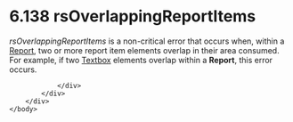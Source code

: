 <html dir="LTR" xmlns:mshelp="http://msdn.microsoft.com/mshelp" xmlns:ddue="http://ddue.schemas.microsoft.com/authoring/2003/5" xmlns:xlink="http://www.w3.org/1999/xlink" xmlns:tool="http://www.microsoft.com/tooltip">
    <head>
        <meta http-equiv="Content-Type" content="text/html; CHARSET=utf-8"></meta>
        <meta name="save" content="history"></meta>
        <title>6.138 rsOverlappingReportItems</title>
        <xml>
            <mshelp:toctitle title="6.138 rsOverlappingReportItems"></mshelp:toctitle>
            <mshelp:rltitle title="[MS-RDL]: rsOverlappingReportItems"></mshelp:rltitle>
            <mshelp:keyword index="A" term="61de2c76-d87a-4db7-a1ea-0c3109ac9a0e"></mshelp:keyword>
            <mshelp:attr name="DCSext.ContentType" value="open specification"></mshelp:attr>
            <mshelp:attr name="AssetID" value="61de2c76-d87a-4db7-a1ea-0c3109ac9a0e"></mshelp:attr>
            <mshelp:attr name="TopicType" value="kbRef"></mshelp:attr>
            <mshelp:attr name="DCSext.Title" value="[MS-RDL]: rsOverlappingReportItems" />
        </xml>
    </head>
    <body>
        <div id="header">
            <h1 class="heading">6.138 rsOverlappingReportItems</h1>
        </div>
        <div id="mainSection">
            <div id="mainBody">
                <div id="allHistory" class="saveHistory"></div>
                <div id="sectionSection0" class="section" name="collapseableSection">
                    

<p><i>rsOverlappingReportItems</i> is a non-critical error that
occurs when, within a <a href="6bbaafec-020b-406c-b4e7-5e4318b616cb.html">Report</a>,
two or more report item elements overlap in their area consumed. For example,
if two <a href="469d0032-b5ec-43d9-ab36-d3a88b9cc1f6.html">Textbox</a> elements
overlap within a <b>Report</b>, this error occurs.</p>


                </div>
            </div>
        </div>
    </body>
</html>